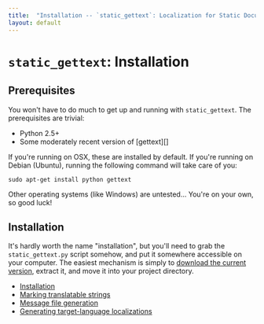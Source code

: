 ```yaml
---
title:  "Installation -- `static_gettext`: Localization for Static Documents"
layout: default
---
```

`static_gettext`<span class="offscreen">: </span>Installation
==================================================================================

Prerequisites
-------------

You won't have to do much to get up and running with `static_gettext`.  The
prerequisites are trivial:

*   Python 2.5+
*   Some moderately recent version of [gettext][]

If you're running on OSX, these are installed by default.  If you're running
on Debian (Ubuntu), running the following command will take care of you:

    sudo apt-get install python gettext

Other operating systems (like Windows) are untested... You're on your own, so
good luck!

Installation
------------

It's hardly worth the name "installation", but you'll need to grab the
`static_gettext.py` script somehow, and put it somewhere accessible on
your computer.  The easiest mechanism is simply to [download the current
version][tarball], extract it, and move it into your project directory.

[tarball]: http://github.com/mikewest/static_gettext/tarball/v0.9

<ul class="usage" role="navigation">
  <li><a href="./install.html">Installation</a></li>
  <li><a href="./markup.html">Marking translatable strings</a></li>
  <li><a href="./extraction.html">Message file generation</a></li>
  <li><a href="./build.html">Generating target-language localizations</a></li>
</ul>
